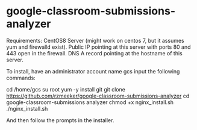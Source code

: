 # google-classroom-submissions-analyzer

Requirements: CentOS8 Server (might work on centos 7, but it assumes yum and firewalld exist). Public IP pointing at this server with ports 80 and 443 open in the firewall. DNS A record pointing at the hostname of this server.

To install, have an administrator account name gcs input the following commands:

cd /home/gcs
su root
yum -y install git
git clone https://github.com/rzmeeker/google-classroom-submissions-analyzer
cd google-classroom-submissions analyzer
chmod +x nginx_install.sh
./nginx_install.sh

And then follow the prompts in the installer.

